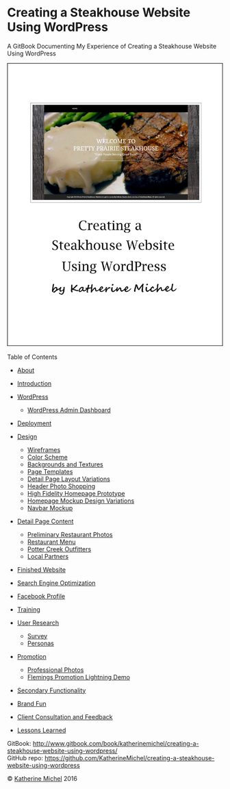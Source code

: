# Creating a Steakhouse Website Using WordPress

A GitBook Documenting My Experience of Creating a Steakhouse Website Using WordPress

![](cover.jpg)

Table of Contents
* [About](README.md)
* [Introduction](introduction.md)
* [WordPress](wordpress/wordpress.md)
  * [WordPress Admin Dashboard](wordpress/wordpress-admin-dashboard.md)
* [Deployment](deployment/deployment.md)
* [Design](design/design.md)
  * [Wireframes](design/wireframes.md)
  * [Color Scheme](design/color-scheme.md)
  * [Backgrounds and Textures](design/backgrounds-and-textures.md)
  * [Page Templates](design/page-templates.md)
  * [Detail Page Layout Variations](design/detail-page-layout-variations.md)
  * [Header Photo Shopping](design/header-photo-shopping.md)
  * [High Fidelity Homepage Prototype](design/high-fidelity-homepage-prototype.md)
  * [Homepage Mockup Design Variations](design/homepage-mockup-design-variations.md)
  * [Navbar Mockup](design/navbar-mockup.md)
* [Detail Page Content](design/detail-page-content.md)
  * [Preliminary Restaurant Photos](preliminary-restaurant-photos/preliminary-restaurant-photos.md)
  * [Restaurant Menu](restaurant-menu/restaurant-menu.md)
  * [Potter Creek Outfitters](potter-creek-outfitters/potter-creek-outfitters.md)
  * [Local Partners](local-partners/local-partners.md)
* [Finished Website](deployment/finished-website.md)
* [Search Engine Optimization](deployment/search-engine-optimization.md)
* [Facebook Profile](deployment/facebook-profile.md)
* [Training](wordpress/training.md)

* [User Research](user-research/user-research.md)
  * [Survey](user-research/survey.md) 
  * [Personas](user-research/personas.md) 
* [Promotion](promotion/promotion.md)
  * [Professional Photos](promotion/professional-photos.md)
  * [Flemings Promotion Lightning Demo](promotion/flemings-promotion-lightning-demo.md)
* [Secondary Functionality](secondary-functionality.md)
* [Brand Fun](brand-fun.md)
* [Client Consultation and Feedback](client-consultation-and-input.md)
* [Lessons Learned](lessons-learned.md)

GitBook: http://www.gitbook.com/book/katherinemichel/creating-a-steakhouse-website-using-wordpress/
<br> 
GitHub repo: https://github.com/KatherineMichel/creating-a-steakhouse-website-using-wordpress

© [Katherine Michel](http://katherinemichel.github.io) 2016


